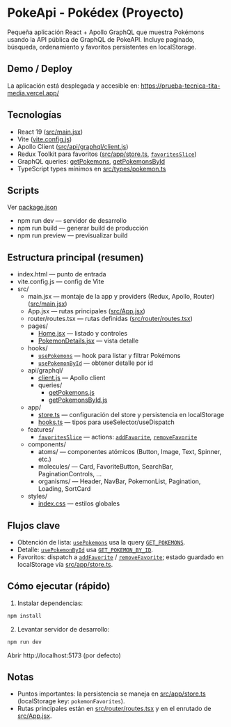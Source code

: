 # PokeApi - Pokédex (Proyecto)

Pequeña aplicación React + Apollo GraphQL que muestra Pokémons usando la API pública de GraphQL de PokeAPI. Incluye paginado, búsqueda, ordenamiento y favoritos persistentes en localStorage.

## Demo / Deploy
La aplicación está desplegada y accesible en:
https://prueba-tecnica-tita-media.vercel.app/

## Tecnologías
- React 19 ([src/main.jsx](src/main.jsx))
- Vite ([vite.config.js](vite.config.js))
- Apollo Client ([src/api/graphql/client.js](src/api/graphql/client.js))
- Redux Toolkit para favoritos ([src/app/store.ts](src/app/store.ts), [`favoritesSlice`](src/features/favoritesSlice.ts))
- GraphQL queries: [getPokemons](src/api/graphql/queries/getPokemons.js), [getPokemonsById](src/api/graphql/queries/getPokemonsById.js)
- TypeScript types mínimos en [src/types/pokemon.ts](src/types/pokemon.ts)

## Scripts
Ver [package.json](package.json)
- npm run dev — servidor de desarrollo
- npm run build — generar build de producción
- npm run preview — previsualizar build

## Estructura principal (resumen)
- index.html — punto de entrada
- vite.config.js — config de Vite
- src/
  - main.jsx — montaje de la app y providers (Redux, Apollo, Router) ([src/main.jsx](src/main.jsx))
  - App.jsx — rutas principales ([src/App.jsx](src/App.jsx))
  - router/routes.tsx — rutas definidas ([src/router/routes.tsx](src/router/routes.tsx))
  - pages/
    - [Home.jsx](src/pages/Home.jsx) — listado y controles
    - [PokemonDetails.jsx](src/pages/PokemonDetails.jsx) — vista detalle
  - hooks/
    - [`usePokemons`](src/hooks/usePokemons.ts) — hook para listar y filtrar Pokémons
    - [`usePokemonById`](src/hooks/usePokemons.ts) — obtener detalle por id
  - api/graphql/
    - [client.js](src/api/graphql/client.js) — Apollo client
    - queries/
      - [getPokemons.js](src/api/graphql/queries/getPokemons.js)
      - [getPokemonsById.js](src/api/graphql/queries/getPokemonsById.js)
  - app/
    - [store.ts](src/app/store.ts) — configuración del store y persistencia en localStorage
    - [hooks.ts](src/app/hooks.ts) — tipos para useSelector/useDispatch
  - features/
    - [`favoritesSlice`](src/features/favoritesSlice.ts) — actions: [`addFavorite`](src/features/favoritesSlice.ts), [`removeFavorite`](src/features/favoritesSlice.ts)
  - components/
    - atoms/ — componentes atómicos (Button, Image, Text, Spinner, etc.)
    - molecules/ — Card, FavoriteButton, SearchBar, PaginationControls, ...
    - organisms/ — Header, NavBar, PokemonList, Pagination, Loading, SortCard
  - styles/
    - [index.css](src/styles/index.css) — estilos globales

## Flujos clave
- Obtención de lista: [`usePokemons`](src/hooks/usePokemons.ts) usa la query [`GET_POKEMONS`](src/api/graphql/queries/getPokemons.js).
- Detalle: [`usePokemonById`](src/hooks/usePokemons.ts) usa [`GET_POKEMON_BY_ID`](src/api/graphql/queries/getPokemonsById.js).
- Favoritos: dispatch a [`addFavorite`](src/features/favoritesSlice.ts) / [`removeFavorite`](src/features/favoritesSlice.ts); estado guardado en localStorage vía [src/app/store.ts](src/app/store.ts).

## Cómo ejecutar (rápido)
1. Instalar dependencias:
```sh
npm install
```
2. Levantar servidor de desarrollo:
```sh
npm run dev
```
Abrir http://localhost:5173 (por defecto)

## Notas
- Puntos importantes: la persistencia se maneja en [src/app/store.ts](src/app/store.ts) (localStorage key: `pokemonFavorites`).
- Rutas principales están en [src/router/routes.tsx](src/router/routes.tsx) y en el enrutado de [src/App.jsx](src/App.jsx).
